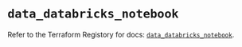 # `data_databricks_notebook`

Refer to the Terraform Registory for docs: [`data_databricks_notebook`](https://registry.terraform.io/providers/databricks/databricks/1.18.0/docs/data-sources/notebook).

